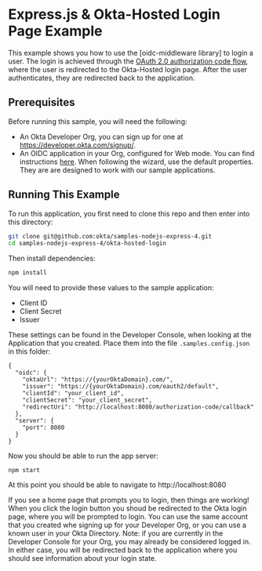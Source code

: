 # Express.js & Okta-Hosted Login Page Example

This example shows you how to use the [oidc-middleware library] to login a user.  The login is achieved through the [OAuth 2.0 authorization code flow], where the user is redirected to the Okta-Hosted login page.  After the user authenticates, they are redirected back to the application.


## Prerequisites

Before running this sample, you will need the following:

* An Okta Developer Org, you can sign up for one at https://developer.okta.com/signup/.
* An OIDC application in your Org, configured for Web mode. You can find instructions [here][OIDC Web Application Setup Instructions].  When following the wizard, use the default properties.  They are are designed to work with our sample applications.

[OIDC Web Application Setup Instructions]: https://developer.okta.com/authentication-guide/implementing-authentication/auth-code#1-setting-up-your-application

[OAuth 2.0 authorization code flow]: https://developer.okta.com/authentication-guide/implementing-authentication/auth-code

## Running This Example

To run this application, you first need to clone this repo and then enter into this directory:

```bash
git clone git@github.com:okta/samples-nodejs-express-4.git
cd samples-nodejs-express-4/okta-hosted-login
```

Then install dependencies:

```bash
npm install
```

You will need to provide these values to the sample application:

* Client ID
* Client Secret
* Issuer

These settings can be found in the Developer Console, when looking at the Application that you created.  Place them into the file `.samples.config.json` in this folder:

```
{
  "oidc": {
    "oktaUrl": "https://{yourOktaDomain}.com/",
    "issuer": "https://{yourOktaDomain}.com/oauth2/default",
    "clientId": "your_client_id",
    "clientSecret": "your_client_secret",
    "redirectUri": "http://localhost:8080/authorization-code/callback"
  },
  "server": {
    "port": 8080
  }
}

```

Now you should be able to run the app server:

```
npm start
```

At this point you should be able to navigate to http://localhost:8080

If you see a home page that prompts you to login, then things are working!  When you click the login button you shoud be redirected to the Okta login page, where you will be prompted to login.  You can use the same account that you created whe signing up for your Developer Org, or you can use a known user in your Okta Directory.  Note: if you are currently in the Developer Console for your Org, you may already be considered logged in.  In either case, you will be redirected back to the application where you should see information about your login state.